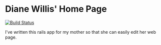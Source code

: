 # Diane Willis' Home Page

[![Build Status](https://secure.travis-ci.org/docwhat/dianewillis.png)](http://travis-ci.org/docwhat/dianewillis)

I've written this rails app for my mother so that she can easily edit her web page.

